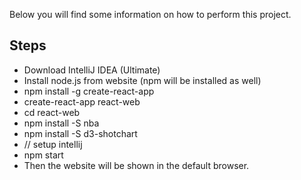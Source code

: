 Below you will find some information on how to perform this project.<br>

## Steps

- Download IntelliJ IDEA (Ultimate)
- Install node.js from website (npm will be installed as well)
- npm install -g create-react-app
- create-react-app react-web
- cd react-web
- npm install -S nba
- npm install -S d3-shotchart
- // setup intellij
- npm start
- Then the website will be shown in the default browser.
